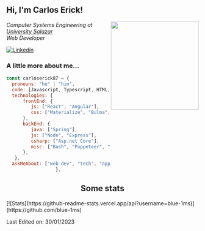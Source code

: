<h2>Hi, I'm Carlos Erick!</h2>
<img align='right' src="https://media.giphy.com/media/HvekzBaREHxlEwvlOS/giphy.gif" width="230" height="230">
<p><em>Computer Systems Engineering at <a href="https://iesch.edu.mx">University Salazar</a>
<br>Web Developer</em></p>

[![Linkedin](https://img.shields.io/badge/-Carlos_Erick-blue?style=flat&logo=Linkedin&logoColor=white)](https://www.linkedin.com/in/carlos-erick-trujillo-mandujano-532003257)



### A little more about me...
```js
const carloserick87 = {
  pronouns: "he" | "him",
  code: [Javascript, Typescript, HTML, CSS, Python, Java],
  technologies: {
      frontEnd: {
         js: ["React", "Angular"],
         css: ["Materialize", "Bulma", "Bootstrap", "Material Design", "Semantic UI"]
      },
      backEnd: {
         java: ["Spring"],
         js: ["Node", "Express"],
         csharp: ["Asp.net Core"],
         misc: ["Bash", "Puppeteer", "Selenium", "Cypress"]
      },
   },
  askMeAbout: ["web dev", "tech", "app dev", "photography"],
                  },
```

<h2 align="center">Some stats</h2>
[![Stats](https://github-readme-stats.vercel.app/api?username=blue-1ms)](https://github.com/blue-1ms)


Last Edited on: 30/01/2023

